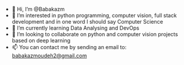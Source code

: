 - 👋 Hi, I’m @Babakazm
- 👀 I’m interested in python programming, computer vision, full stack development and in one word I should say Computer Science
- 🌱 I’m currently learning Data Analysing and DevOps
- 💞️ I’m looking to collaborate on python and computer vision projects based on deep learning
- 📫 You can contact me by sending an email to: babakazmoudeh2@gmail.com

<!---
Babakazm/Babakazm is a ✨ special ✨ repository because its `README.md` (this file) appears on your GitHub profile.
You can click the Preview link to take a look at your changes.
--->

